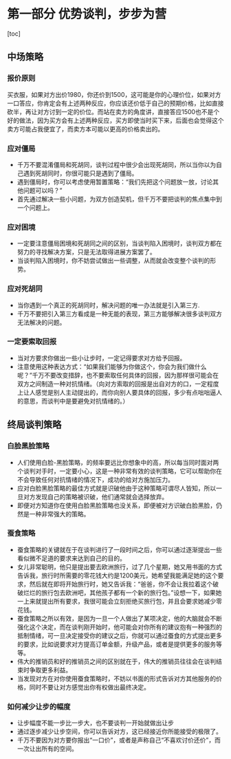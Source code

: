 # 第一部分 优势谈判，步步为营

[toc]

## 中场策略

### 报价原则

买衣服，如果对方出价1980，你还价到1500，这可能是你的心理价位，如果对方一口答应，你肯定会有上述两种反应，你应该还价低于自己的预期价格，比如直接砍半，再让对方讨到一定的价位。而站在卖方的角度讲，直接答应1500也不是个好的做法，因为买方会有上述两种反应，买方即使当时买下来，后面也会觉得这个卖方可能占我便宜了，而卖方本可能以更高的价格卖出的。

### 应对僵局

- 千万不要混淆僵局和死胡同，谈判过程中很少会出现死胡同，所以当你以为自己遇到死胡同时，你很可能只是遇到了僵局。
- 遇到僵局时，你可以考虑使用暂置策略：“我们先把这个问题放一放，讨论其他问题可以吗？”
- 首先通过解决一些小问题，为双方创造契机，但千万不要把谈判的焦点集中到一个问题上。

### 应对困境

- 一定要注意僵局困境和死胡同之间的区别，当谈判陷入困境时，谈判双方都在努力的寻找解决方案，只是无法取得进展方案罢了。
- 当谈判陷入困境时，你不妨尝试做出一些调整，从而就会改变整个谈判的形势。

### 应对死胡同

- 当你遇到一个真正的死胡同时，解决问题的唯一办法就是引入第三方.
- 千万不要把引入第三方看成是一种无能的表现，第三方能够解决很多谈判双方无法解决的问题。

### 一定要索取回报

- 当对方要求你做出一些小让步时，一定记得要求对方给予回报。
-  注意使用这种表达方式：“如果我们能够为你做这个，你会为我们做什么呢？”千万不要改变措辞，也不要索取任何具体的回报，因为那样很可能会在双方之间制造一种对抗情绪。（向对方索取的回报是出自对方的口，一定程度上让人感觉是别人主动提出的，而你向别人要具体的回报，多少有点咄咄逼人的意思，而谈判中是要避免对抗情绪的。）

## 终局谈判策略

### 白脸黑脸策略

- 人们使用白脸-黑脸策略，的频率要远比你想象中的高，所以每当同时面对两个谈判对手时，一定要小心，这是一种非常有效的谈判策略，它可以帮助你在不会导致任何对抗情绪的情况下，成功的给对方施加压力。
- 应对白脸黑脸策略的最佳方式就是识破他由于这种策略可谓尽人皆知，所以一旦对方发现自己的策略被识破，他们通常就会选择放弃。
- 即便对方知道你在使用白脸黑脸策略也没关系，即便被对方识破白脸黑脸，仍然是一种非常强大的策略。

### 蚕食策略

- 蚕食策略的关键就在于在谈判进行了一段时间之后，你可以通过逐渐提出一些看似微不足道的要求来达到自己的目的。
- 女儿非常聪明，他只是提出要去欧洲旅行，过了几个星期，她又用书面的方式告诉我，旅行时所需要的零花钱大约是1200美元，她希望我能满足她的这个要求，然后就在即将开始旅行时，她又告诉我：“爸爸，你不会让我拉着这个破破烂烂的旅行包去欧洲吧，其他孩子都有一个新的旅行包。”设想一下，如果她一上来就提出所有要求，我很可能会立刻拒绝买旅行包，并且会要求她减少零花钱。
- 蚕食策略之所以有效，是因为一旦一个人做出了某项决定，他的大脑就会不断强化这个决定，而在谈判刚开始时，他可能会对你所有的建议抱有一种强烈的抵制情绪，可一旦决定接受你的建议之后，你就可以通过蚕食的方式提出更多的要求，比如说要求对方提高订单金额，升级产品，或者是提供更多的服务等等。
- 伟大的推销员和好的推销员之间的区别就在于，伟大的推销员往往会在谈判结束时争取更多利益。
- 当发现对方在对你使用蚕食策略时，不妨以书面的形式告诉对方其他服务的价格，同时不要让对方感觉出你有权做出最终决定。

### 如何减少让步的幅度

- 让步幅度不能一步比一步大，也不要谈判一开始就做出让步
- 通过逐步减少让步空间，你可以告诉对方，这已经接近你所能接受的极限了。
- 千万不要因为对方要你报出“一口价”，或者是声称自己“不喜欢讨价还价”，而一次让出所有的空间。
